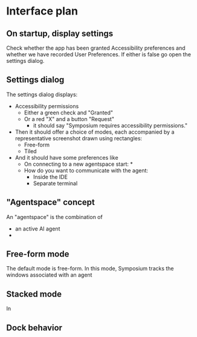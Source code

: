 # Interface plan

## On startup, display settings

Check whether the app has been granted Accessibility preferences and whether we have recorded User Preferences. If either is false go open the settings dialog.

## Settings dialog

The settings dialog displays:

* Accessibility permissions
    * Either a green check and "Granted"
    * Or a red "X" and a button "Request"
        * it should say "Symposium requires accessibility permissions."
* Then it should offer a choice of modes, each accompanied by a representative screenshot drawn using rectangles:
    * Free-form
    * Tiled
* And it should have some preferences like
    * On connecting to a new agentspace start:
        * 
    * How do you want to communicate with the agent:
        * Inside the IDE
        * Separate terminal

## "Agentspace" concept

An "agentspace" is the combination of

* an active AI agent
* 

## Free-form mode

The default mode is free-form. In this mode, Symposium tracks the windows associated with an agent

## Stacked mode

In 

## Dock behavior

